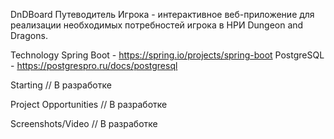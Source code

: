 DnDBoard
Путеводитель Игрока - интерактивное веб-приложение для реализации необходимых потребностей игрока в НРИ Dungeon and Dragons.

Technology
Spring Boot - https://spring.io/projects/spring-boot
PostgreSQL - https://postgrespro.ru/docs/postgresql

Starting
// В разработке

Project Opportunities
// В разработке

Screenshots/Video
// В разработке
